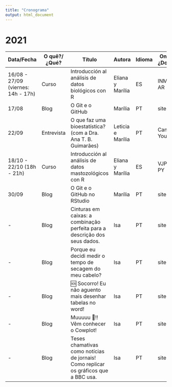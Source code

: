 ```yaml
---
title: "Cronograma"
output: html_document
---
```


# 2021

| Data/Fecha                                 | O quê?/¿Qué? | Título                                                                              | Autora           | Idioma | Onde?/¿Donde? | ok? |
|------------------------------------------------|------------------|-----------------------------------------------------------------------------------------|----------------------|------------|-------------------|---------|
| 16/08 - 27/09 (viernes: 14h - 17h) | Curso        | Introducción al análisis de datos biológicos con R                                  | Eliana y Marília | ES     | INMeT - AR    | ◻   |
| 17/08                                      | Blog         | O Git e o GitHub                                                                    | Marília          | PT     | site          | ☑   |
| 22/09         | Entrevista       | O que faz uma bioestatística? (com a Dra. Ana T. B. Guimarães)                |Leticia e Marília | PT     | Canal do Youtube     | ◻   |
| 18/10 - 22/10 (18h - 21h)          | Curso        | Introducción al análisis de datos mastozológicos con R                              | Eliana y Marília | ES     | VJPM - PY     | ◻   |
| 30/09                                      | Blog         | O Git e o GitHub no RStudio                                                         | Marília          | PT     | site          | ◻   |
| -                                          | Blog         | Cinturas em caixas: a combinação perfeita para a descrição dos seus dados.          | Isa              | PT     | site          | ◻   |
| -                                          | Blog         | Porque eu decidi medir o tempo de secagem do meu cabelo?                            | Isa              | PT     | site          | ◻   |
| -                                          | Blog         | 🆘 Socorro! Eu não aguento mais desenhar tabelas no word!                            | Isa              | PT     | site          | ◻   |
| -                                          | Blog         | Muuuuu 🐄!! Vêm conhecer o Cowplot!                                                  | Isa              | PT     | site          | ◻   |
| -                                          | Blog         | Teses chamativas como notícias de jornais! Como replicar os gráficos que a BBC usa. | Isa              | PT     | site          | ◻   | 

